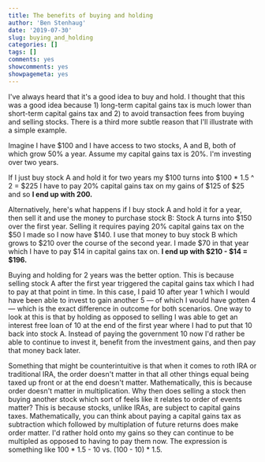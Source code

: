 ```yaml
---
title: The benefits of buying and holding
author: 'Ben Stenhaug'
date: '2019-07-30'
slug: buying_and_holding
categories: []
tags: []
comments: yes
showcomments: yes
showpagemeta: yes
---
```


I've always heard that it's a good idea to buy and hold. I thought that this was a good idea because 1) long-term capital gains tax is much lower than short-term capital gains tax and 2) to avoid transaction fees from buying and selling stocks. There is a third more subtle reason that I'll illustrate with a simple example.

Imagine I have $100 and I have access to two stocks, A and B, both of which grow 50% a year. Assume my capital gains tax is 20%. I'm investing over two years.

If I just buy stock A and hold it for two years my $100 turns into $100 * 1.5 ^ 2 = $225 I have to pay 20% capital gains tax on my gains of $125 of $25 and so **I end up with $200$.**

Alternatively, here's what happens if I buy stock A and hold it for a year, then sell it and use the money to purchase stock B: Stock A turns into $150 over the first year. Selling it requires paying 20% capital gains tax on the $50 I made so I now have $140. I use that money to buy stock B which grows to $210 over the course of the second year. I made $70 in that year which I have to pay $14 in capital gains tax on. **I end up with $210 - $14 = $196.**

Buying and holding for 2 years was the better option. This is because selling stock A after the first year triggered the capital gains tax which I had to pay at that point in time. In this case, I paid $10$ after year 1 which I would have been able to invest to gain another $5$ — of which I would have gotten $4$ — which is the exact difference in outcome for both scenarios. One way to look at this is that by holding as opposed to selling I was able to get an interest free loan of $10$ at the end of the first year where I had to put that $10$ back into stock A. Instead of paying the government $10$ now I'd rather be able to continue to invest it, benefit from the investment gains, and then pay that money back later.

Something that might be counterintuitive is that when it comes to roth IRA or traditional IRA, the order doesn't matter in that all other things equal being taxed up front or at the end doesn't matter. Mathematically, this is because order doesn't matter in multiplication. Why then does selling a stock then buying another stock which sort of feels like it relates to order of events matter? This is because stocks, unlike IRAs, are subject to capital gains taxes. Mathematically, you can think about paying a capital gains tax as subtraction which followed by multiplation of future returns does make order matter. I'd rather hold onto my gains so they can continue to be multipled as opposed to having to pay them now. The expression is something like 100 * 1.5 - 10 vs. (100 - 10) * 1.5.